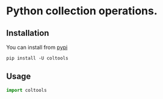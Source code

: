 # Python collection operations.

## Installation

You can install from [pypi](https://pypi.org/project/coltools/)

```console
pip install -U coltools
```

## Usage

```python
import coltools
```
